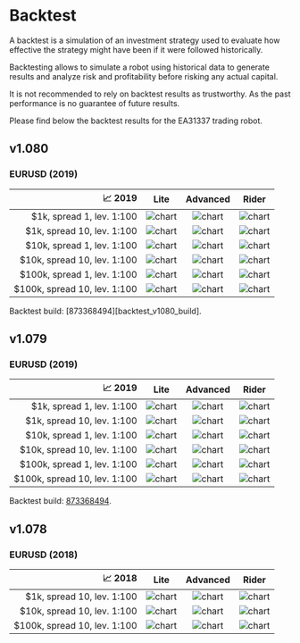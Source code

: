 # Backtest

A backtest is a simulation of an investment strategy used to evaluate
how effective the strategy might have been if it were followed historically.

Backtesting allows to simulate a robot using historical data to generate results
and analyze risk and profitability before risking any actual capital.

It is not recommended to rely on backtest results as trustworthy.
As the past performance is no guarantee of future results.

Please find below the backtest results for the EA31337 trading robot.

## v1.080

### EURUSD (2019)

| :chart_with_upwards_trend: 2019 | Lite | Advanced | Rider |
| ------------------------------: | :--: | :------: | :---: |
|   $1k, spread  1, lev. 1:100 | ![chart][lite_v1080_2019_1k_s1]    | ![chart][adv_v1080_2019_1k_s1]    | ![chart][rider_v1080_2019_1k_s1] |
|   $1k, spread 10, lev. 1:100 | ![chart][lite_v1080_2019_1k_s10]   | ![chart][adv_v1080_2019_1k_s10]   | ![chart][rider_v1080_2019_1k_s10] |
|  $10k, spread  1, lev. 1:100 | ![chart][lite_v1080_2019_10k_s1]   | ![chart][adv_v1080_2019_10k_s1]   | ![chart][rider_v1080_2019_10k_s1] |
|  $10k, spread 10, lev. 1:100 | ![chart][lite_v1080_2019_10k_s10]  | ![chart][adv_v1080_2019_10k_s10]  | ![chart][rider_v1080_2019_10k_s10] |
| $100k, spread  1, lev. 1:100 | ![chart][lite_v1080_2019_100k_s1]  | ![chart][adv_v1080_2019_100k_s1]  | ![chart][rider_v1080_2019_100k_s1] |
| $100k, spread 10, lev. 1:100 | ![chart][lite_v1080_2019_100k_s10] | ![chart][adv_v1080_2019_100k_s10] | ![chart][rider_v1080_2019_100k_s10] |

Backtest build: [873368494][backtest_v1080_build].

## v1.079

### EURUSD (2019)

| :chart_with_upwards_trend: 2019 | Lite | Advanced | Rider |
| ------------------------------: | :--: | :------: | :---: |
|   $1k, spread  1, lev. 1:100 | ![chart][lite_v1079_2019_1k_s1]    | ![chart][adv_v1079_2019_1k_s1]    | ![chart][rider_v1079_2019_1k_s1] |
|   $1k, spread 10, lev. 1:100 | ![chart][lite_v1079_2019_1k_s10]   | ![chart][adv_v1079_2019_1k_s10]   | ![chart][rider_v1079_2019_1k_s10] |
|  $10k, spread  1, lev. 1:100 | ![chart][lite_v1079_2019_10k_s1]   | ![chart][adv_v1079_2019_10k_s1]   | ![chart][rider_v1079_2019_10k_s1] |
|  $10k, spread 10, lev. 1:100 | ![chart][lite_v1079_2019_10k_s10]  | ![chart][adv_v1079_2019_10k_s10]  | ![chart][rider_v1079_2019_10k_s10] |
| $100k, spread  1, lev. 1:100 | ![chart][lite_v1079_2019_100k_s1]  | ![chart][adv_v1079_2019_100k_s1]  | ![chart][rider_v1079_2019_100k_s1] |
| $100k, spread 10, lev. 1:100 | ![chart][lite_v1079_2019_100k_s10] | ![chart][adv_v1079_2019_100k_s10] | ![chart][rider_v1079_2019_100k_s10] |

Backtest build: [873368494][backtest_v1079_build].

## v1.078

### EURUSD (2018)

| :chart_with_upwards_trend: 2018 | Lite | Advanced | Rider |
| ------------------------------: | :--: | :------: | :---: |
|   $1k, spread 10, lev. 1:100 | ![chart][lite_v1078_2018_1k_s10]   | ![chart][adv_v1078_2018_1k_s10]   | ![chart][rider_v1078_2018_1k_s10] |
|  $10k, spread 10, lev. 1:100 | ![chart][lite_v1078_2018_10k_s10]  | ![chart][adv_v1078_2018_10k_s10]  | ![chart][rider_v1078_2018_10k_s10] |
| $100k, spread 10, lev. 1:100 | ![chart][lite_v1078_2018_100k_s10] | ![chart][adv_v1078_2018_100k_s10] | ![chart][rider_v1078_2018_100k_s10] |

<!-- Named links -->

[lite_v1080_2019_1k_s1]: https://user-images.githubusercontent.com/266306/93143436-de8ace00-f6df-11ea-9181-f0ad6b2f4b7a.gif
[lite_v1080_2019_1k_s10]: https://user-images.githubusercontent.com/266306/93143438-dfbbfb00-f6df-11ea-80ba-bf28fd308d9e.gif
[lite_v1080_2019_10k_s1]: https://user-images.githubusercontent.com/266306/93143440-e0549180-f6df-11ea-80ff-4d244281a8da.gif
[lite_v1080_2019_10k_s10]: https://user-images.githubusercontent.com/266306/93143441-e0ed2800-f6df-11ea-892d-3ce7364155e6.gif
[lite_v1080_2019_100k_s1]: https://user-images.githubusercontent.com/266306/95016606-ef2dc480-064b-11eb-95b6-473778f0875c.gif
[lite_v1080_2019_100k_s10]: https://user-images.githubusercontent.com/266306/93143442-e0ed2800-f6df-11ea-9a2f-52571687aa2d.gif

[adv_v1080_2019_1k_s1]: https://user-images.githubusercontent.com/266306/95023421-e1406980-0674-11eb-8a13-5b6e13ca3a4f.gif
[adv_v1080_2019_1k_s10]: https://user-images.githubusercontent.com/266306/95016628-11274700-064c-11eb-8cf5-ee826dc3fa0d.gif
[adv_v1080_2019_10k_s1]: https://user-images.githubusercontent.com/266306/95016650-33b96000-064c-11eb-9598-eec816ff2c10.gif
[adv_v1080_2019_10k_s10]: https://user-images.githubusercontent.com/266306/95023438-f0271c00-0674-11eb-9931-a4a3dfba8c63.gif
[adv_v1080_2019_100k_s1]: https://user-images.githubusercontent.com/266306/95016677-5ea3b400-064c-11eb-8412-762da34f2ceb.gif
[adv_v1080_2019_100k_s10]: https://user-images.githubusercontent.com/266306/95016671-55b2e280-064c-11eb-920c-d873c38d3e0a.gif

[rider_v1080_2019_1k_s1]: https://user-images.githubusercontent.com/266306/95016698-8dba2580-064c-11eb-8f1d-c18969f5d275.gif
[rider_v1080_2019_1k_s10]: https://user-images.githubusercontent.com/266306/93143391-c450f000-f6df-11ea-9894-2925e10f527a.gif
[rider_v1080_2019_10k_s1]: https://user-images.githubusercontent.com/266306/93143402-cb77fe00-f6df-11ea-9f59-6ebea1ee220b.gif
[rider_v1080_2019_10k_s10]: https://user-images.githubusercontent.com/266306/93143405-cc109480-f6df-11ea-8bd6-5023a520fefc.gif
[rider_v1080_2019_100k_s1]: https://user-images.githubusercontent.com/266306/93143406-cca92b00-f6df-11ea-8add-3db376b12607.gif
[rider_v1080_2019_100k_s10]: https://user-images.githubusercontent.com/266306/93143409-cd41c180-f6df-11ea-832a-82724ba22038.gif

[lite_v1079_2019_1k_s1]: https://user-images.githubusercontent.com/266306/87549046-38055b00-c6a5-11ea-8be0-e482b89b551d.gif
[lite_v1079_2019_1k_s10]: https://user-images.githubusercontent.com/266306/87549191-6aaf5380-c6a5-11ea-9c1d-b30ce0e855ce.gif
[lite_v1079_2019_10k_s1]: https://user-images.githubusercontent.com/266306/87549220-73a02500-c6a5-11ea-8f5d-733f3c85dd1b.gif
[lite_v1079_2019_10k_s10]: https://user-images.githubusercontent.com/266306/87549245-7f8be700-c6a5-11ea-822f-1f3e69d37c9a.gif
[lite_v1079_2019_100k_s1]: https://user-images.githubusercontent.com/266306/87549260-83b80480-c6a5-11ea-8bbf-475a45f13d61.gif
[lite_v1079_2019_100k_s10]: https://user-images.githubusercontent.com/266306/87549264-861a5e80-c6a5-11ea-96bc-d9f15ccaf5fe.gif

[adv_v1079_2019_1k_s1]: https://user-images.githubusercontent.com/266306/87549309-929eb700-c6a5-11ea-80c4-c1f7719d750a.gif
[adv_v1079_2019_1k_s10]: https://user-images.githubusercontent.com/266306/87549341-992d2e80-c6a5-11ea-8a6d-e1ebccb00843.gif
[adv_v1079_2019_10k_s1]: https://user-images.githubusercontent.com/266306/87549375-a2b69680-c6a5-11ea-9345-eb17a73b6ae5.gif
[adv_v1079_2019_10k_s10]: https://user-images.githubusercontent.com/266306/87549428-b2ce7600-c6a5-11ea-910f-5c9cdc4e4e75.gif
[adv_v1079_2019_100k_s1]: https://user-images.githubusercontent.com/266306/87549448-b6fa9380-c6a5-11ea-9470-63510487af3a.gif
[adv_v1079_2019_100k_s10]: https://user-images.githubusercontent.com/266306/87549454-b9f58400-c6a5-11ea-81dd-fc7a44712bbd.gif

[rider_v1079_2019_1k_s1]: https://user-images.githubusercontent.com/266306/87549469-beba3800-c6a5-11ea-85f1-319b0a0418ce.gif
[rider_v1079_2019_1k_s10]: https://user-images.githubusercontent.com/266306/87549476-c1b52880-c6a5-11ea-8e82-5e7dfed4616c.gif
[rider_v1079_2019_10k_s1]: https://user-images.githubusercontent.com/266306/87549480-c4b01900-c6a5-11ea-9c54-8b804cd8fcc7.gif
[rider_v1079_2019_10k_s10]: https://user-images.githubusercontent.com/266306/87549495-c8dc3680-c6a5-11ea-8268-d31bd326c47b.gif
[rider_v1079_2019_100k_s1]: https://user-images.githubusercontent.com/266306/87549503-cbd72700-c6a5-11ea-8fe0-e41c85bfa9ba.gif
[rider_v1079_2019_100k_s10]: https://user-images.githubusercontent.com/266306/87549508-cf6aae00-c6a5-11ea-8064-aead7f922223.gif

[backtest_v1079_build]: https://github.com/EA31337/EA31337/runs/873368494

[lite_v1078_2018_1k_s10]: https://user-images.githubusercontent.com/266306/61831262-38d62900-ae65-11e9-87a2-874420e645c9.gif
[lite_v1078_2018_10k_s10]: https://user-images.githubusercontent.com/266306/61831268-412e6400-ae65-11e9-8277-f2188c200320.gif
[lite_v1078_2018_100k_s10]: https://user-images.githubusercontent.com/266306/61831275-47244500-ae65-11e9-8af9-de83f9995dc6.gif

[adv_v1078_2018_1k_s10]: https://user-images.githubusercontent.com/266306/61835087-4f36b180-ae72-11e9-8c4e-6cecd296acc0.gif
[adv_v1078_2018_10k_s10]: https://user-images.githubusercontent.com/266306/61835091-53fb6580-ae72-11e9-808b-6e2baed23793.gif
[adv_v1078_2018_100k_s10]: https://user-images.githubusercontent.com/266306/61835096-56f65600-ae72-11e9-8b08-4198f8707b3d.gif

[rider_v1078_2018_1k_s10]: https://user-images.githubusercontent.com/266306/61834128-94f17b00-ae6e-11e9-847a-25a5dab93f4b.gif
[rider_v1078_2018_10k_s10]: https://user-images.githubusercontent.com/266306/61834142-a33f9700-ae6e-11e9-958f-62b5db2fe6ff.gif
[rider_v1078_2018_100k_s10]: https://user-images.githubusercontent.com/266306/61834145-a63a8780-ae6e-11e9-803f-0e802e2a34f1.gif
